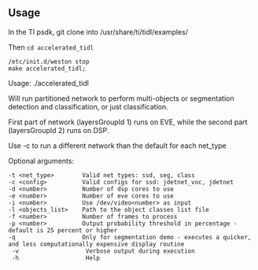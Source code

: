 ## Usage

In the TI psdk, git clone into /usr/share/ti/tidl/examples/

Then `cd accelerated_tidl`


`/etc/init.d/weston stop`<br/>
`make accelerated_tidl;` <br/>

Usage: ./accelerated_tidl

Will run partitioned network to perform multi-objects or segmentation detection and classification, or just classification.  

First part of network (layersGroupId 1) runs on EVE, while the second part (layersGroupId 2) runs on DSP.

Use -c to run a different network than the default for each net_type

Optional arguments: <br/>

 `-t <net_type>        Valid net types: ssd, seg, class`<br/>
 `-c <config>          Valid configs for ssd: jdetnet_voc, jdetnet`<br/>
 `-d <number>          Number of dsp cores to use`<br/>
 `-e <number>          Number of eve cores to use`<br/>
 `-i <number>          Use /dev/video<number> as input`<br/>
 `-l <objects_list>    Path to the object classes list file`<br/>
 `-f <number>          Number of frames to process`<br/>
 `-p <number>          Output probability threshold in percentage - default is 25 percent or higher`<br/>
 `-q                   Only for segmentation demo - executes a quicker, and less computationally expensive display routine`<br/>
` -v                   Verbose output during execution`<br/>
` -h                   Help`<br/>
